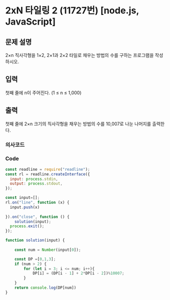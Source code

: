 # 2xN 타일링 2 (11727번) [node.js, JavaScript] 

## 문제 설명
2×n 직사각형을 1×2, 2×1과 2×2 타일로 채우는 방법의 수를 구하는 프로그램을 작성하시오.

## 입력
첫째 줄에 n이 주어진다. (1 ≤ n ≤ 1,000)

## 출력
첫째 줄에 2×n 크기의 직사각형을 채우는 방법의 수를 10,007로 나눈 나머지를 출력한다.

### 의사코드 

### Code 
```js
const readline = require("readline");
const rl = readline.createInterface({
  input: process.stdin,
  output: process.stdout,
});

const input=[];
rl.on("line", function (x) {
  input.push(x)
  
}).on("close", function () {
    solution(input);
  process.exit();
});

function solution(input) {
 
    const num = Number(input[0]);

    const DP =[0,1,3];
    if (num > 2) {
        for (let i = 3; i <= num; i++){
            DP[i] = (DP[i - 1] + 2*DP[i - 2])%10007;
        }
    }
    return console.log(DP[num])
}
```
